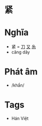 # 紧

# Nghĩa
* 紧 = [刀](刀.md) [又](又.md) [糸](糸.md)
* căng dây

# Phát âm
* /khẩn/

# Tags
* Hán Việt

<script>window.HANZI_FIELD='紧';</script>

